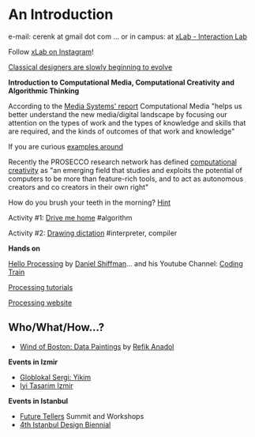 
# An Introduction
e-mail: cerenk at gmail dot com
... or in campus: at [xLab - Interaction Lab](http://xlab.yasar.edu.tr) 

Follow [xLab on Instagram](https://www.instagram.com/yu.xlab/)! 

[Classical designers are slowly beginning to evolve](https://johnmaeda.github.io/#22) 

**Introduction to Computational Media, Computational Creativity and Algorithmic Thinking**

According to the [Media Systems' report](https://mediasystems.soe.ucsc.edu/report) Computational Media "helps us better understand the new media/digital landscape by focusing our attention on the types of work and the types of knowledge and skills that are required, and the kinds of outcomes of that work and knowledge"

If you are curious [examples around](https://github.com/ITPNYU/ICM-2015/wiki/Projects) 

Recently the PROSECCO research network has defined [computational creativity](http://prosecco.computationalcreativity.net/field) as "an emerging field that studies and exploits the potential of computers to be more than feature-rich tools, and to act as autonomous creators and co creators in their own right"

How do you brush your teeth in the morning? [Hint](https://forum.processing.org/two/discussion/18682/brushing-your-teeth-algorithm)

Activity #1: [Drive me home](http://www.dan.sv.it/teaching/ixd307f17/a2.htm)
#algorithm

Activity #2: [Drawing dictation](http://www.dan.sv.it/teaching/ixd307f17/a3.htm)
#interpreter, compiler

**Hands on**

[Hello Processing](https://hello.processing.org) by [Daniel Shiffman](https://shiffman.net)... and his Youtube Channel: [Coding Train](https://www.youtube.com/channel/UCvjgXvBlbQiydffZU7m1_aw)

[Processing tutorials](https://www.youtube.com/watch?v=oggIUghKe0I&list=PLrC-HcVNfULZoKXd2PRi1Mcl3IhGrBiLk)

[Processing website](https://processing.org)

## Who/What/How...?
- [Wind of Boston: Data Paintings](https://vimeo.com/198005194) by [Refik Anadol](http://refikanadol.com)

**Events in Izmir**
- [Globlokal Sergi: Yikim](http://lokall.online/2018/09/09/globlokal-sergi-yikim/)
- [Iyi Tasarim Izmir](http://www.iyitasarimizmir.org)

**Events in Istanbul**
- [Future Tellers](http://www.digilogue.com/digilogue-summit-future-tellers18-main/) Summit and Workshops
- [4th Istanbul Design Biennial](http://aschoolofschools.iksv.org/en/)

